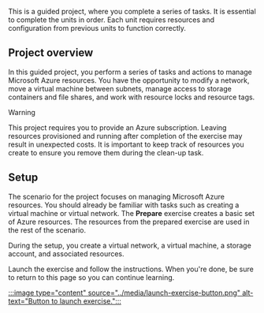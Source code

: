 This is a guided project, where you complete a series of tasks. It is essential to complete the units in order. Each unit requires resources and configuration from previous units to function correctly.

## Project overview
In this guided project, you perform a series of tasks and actions to manage Microsoft Azure resources. You have the opportunity to modify a network, move a virtual machine between subnets, manage access to storage containers and file shares, and work with resource locks and resource tags.

> [!WARNING]
> This project requires you to provide an Azure subscription. Leaving resources provisioned and running after completion of the exercise may result in unexpected costs. It is important to keep track of resources you create to ensure you remove them during the clean-up task.

## Setup
The scenario for the project focuses on managing Microsoft Azure resources. You should already be familiar with tasks such as creating a virtual machine or virtual network. The **Prepare** exercise creates a basic set of Azure resources. The resources from the prepared exercise are used in the rest of the scenario.

During the setup, you create a virtual network, a virtual machine, a storage account, and associated resources.

Launch the exercise and follow the instructions. When you're done, be sure to return to this page so you can continue learning.

[:::image type="content" source="../media/launch-exercise-button.png" alt-text="Button to launch exercise.":::](https://microsoftlearning.github.io/AZ-100-Get-started-with-Microsoft-Azure-Management-tasks/Instructions/Labs/01-prepare.html)
